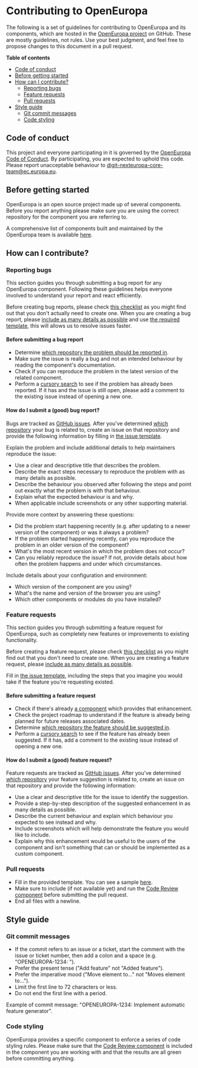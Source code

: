 # Contributing to OpenEuropa

The following is a set of guidelines for contributing to OpenEuropa and its components, which are hosted in the
[OpenEuropa project](https://github.com/openeuropa) on GitHub. These are mostly guidelines, not rules.
Use your best judgment, and feel free to propose changes to this document in a pull request.

**Table of contents**

* [Code of conduct](#code-of-conduct)
* [Before getting started](#before-getting-started)
* [How can I contribute?](#how-can-i-contribute)
  * [Reporting bugs](#reporting-bugs)
  * [Feature requests](#feature-requests)
  * [Pull requests](#pull-requests)
* [Style guide](#style-guide)
  * [Git commit messages](#git-commit-messages)
  * [Code styling](#code-styling)

## Code of conduct

This project and everyone participating in it is governed by the [OpenEuropa Code of Conduct](code-of-conduct.md).
By participating, you are expected to uphold this code. Please report unacceptable behaviour to [digit-nexteuropa-core-team@ec.europa.eu](mailto:digit-nexteuropa-core-team@ec.europa.eu).

## Before getting started

OpenEuropa is an open source project made up of several components. Before you report anything please make
sure you are using the correct repository for the component you are referring to.

A comprehensive list of components built and maintained by the OpenEuropa team is available [here](../openeuropa-components.md).

## How can I contribute?

### Reporting bugs

This section guides you through submitting a bug report for any OpenEuropa component. Following these guidelines helps
everyone involved to understand your report and react efficiently.

Before creating bug reports, please check [this checklist](#before-submitting-a-bug-report) as you might find out that
you don't actually need to create one. When you are creating a bug report, please [include as many details as possible](#how-do-i-submit-a-good-bug-report)
and use [the required template](../templates/issue-template.md), this will allows us to resolve issues faster.

#### Before submitting a bug report

* Determine [which repository the problem should be reported in](#before-getting-started).
* Make sure the issue is really a bug and not an intended behaviour by reading the component's documentation.
* Check if you can reproduce the problem in the latest version of the related component.
* Perform a [cursory search](https://github.com/search?q=+is%3Aissue+user%3Aopeneuropa) to see if the problem has
  already been reported. If it has and the issue is still open, please add a comment to the existing issue instead of
  opening a new one.

#### How do I submit a (good) bug report?

Bugs are tracked as [GitHub issues](https://guides.github.com/features/issues). After you've determined [which repository](#before-getting-started)
your bug is related to, create an issue on that repository and provide the following information by filling in
[the issue template](../templates/issue-template.md).

Explain the problem and include additional details to help maintainers reproduce the issue:

* Use a clear and descriptive title that describes the problem.
* Describe the exact steps necessary to reproduce the problem with as many details as possible.
* Describe the behaviour you observed after following the steps and point out exactly what the problem is with that
  behaviour.
* Explain what the expected behaviour is and why.
* When applicable include screenshots or any other supporting material.

Provide more context by answering these questions:

* Did the problem start happening recently (e.g. after updating to a newer version of the component) or was it always a
  problem?
* If the problem started happening recently, can you reproduce the problem in an older version of the component?
* What's the most recent version in which the problem does not occur?
* Can you reliably reproduce the issue? If not, provide details about how often the problem happens and under which
  circumstances.

Include details about your configuration and environment:

* Which version of the component are you using?
* What's the name and version of the browser you are using?
* Which other components or modules do you have installed?

### Feature requests

This section guides you through submitting a feature request for OpenEuropa, such as completely new features or
improvements to existing functionality.

Before creating a feature request, please check [this checklist](#before-submitting-a-feature-request) as you might find
out that you don't need to create one. When you are creating a feature request, please
[include as many details as possible](#how-do-i-submit-a-good-feature-request).

Fill in [the issue template](../templates/issue-template.md), including the steps that you imagine you would take if the feature
you're requesting existed.

#### Before submitting a feature request

* Check if there's already [a component](../openeuropa-components.md) which provides that enhancement.
* Check the project roadmap to understand if the feature is already being planned for future releases associated dates.
* Determine [which repository the feature should be suggested in](#before-getting-started).
* Perform a [cursory search](https://github.com/search?q=+is%3Aissue+user%3Aopeneuropa) to see if the feature has
  already been suggested. If it has, add a comment to the existing issue instead of opening a new one.

#### How do I submit a (good) feature request?

Feature requests are tracked as [GitHub issues](https://guides.github.com/features/issues/). After you've determined
[which repository](#before-getting-started) your feature suggestion is related to, create an issue on that repository
and provide the following information:

* Use a clear and descriptive title for the issue to identify the suggestion.
* Provide a step-by-step description of the suggested enhancement in as many details as possible.
* Describe the current behaviour and explain which behaviour you expected to see instead and why.
* Include screenshots which will help demonstrate the feature you would like to include.
* Explain why this enhancement would be useful to the users of the component and isn't something that can or should be
  implemented as a custom component.

### Pull requests

* Fill in the provided template. You can see a sample [here](../templates/pull-request-template.md).
* Make sure to include (if not available yet) and run the [Code Review component](https://github.com/openeuropa/code-review)
  before submitting the pull request.
* End all files with a newline.

## Style guide

### Git commit messages

* If the commit refers to an issue or a ticket, start the comment with the issue or ticket number,
  then add a colon and a space (e.g. "OPENEUROPA-1234: ").
* Prefer the present tense ("Add feature" not "Added feature").
* Prefer the imperative mood ("Move element to..." not "Moves element to...").
* Limit the first line to 72 characters or less.
* Do not end the first line with a period.

Example of commit message: "OPENEUROPA-1234: Implement automatic feature generator".

### Code styling

OpenEuropa provides a specific component to enforce a series of code styling rules. Please make sure that the
[Code Review component](https://github.com/openeuropa/code-review) is included in the component you are working with and
that the results are all green before committing anything.
